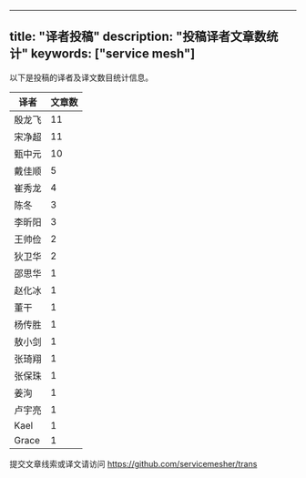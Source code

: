 
---
title: "译者投稿"
description: "投稿译者文章数统计"
keywords: ["service mesh"]
---

以下是投稿的译者及译文数目统计信息。

| 译者 | 文章数 |
| ---- | ---- |
|殷龙飞 | 11|
|宋净超 | 11|
|甄中元 | 10|
|戴佳顺 | 5|
|崔秀龙 | 4|
|陈冬 | 3|
|李昕阳 | 3|
|王帅俭 | 2|
|狄卫华 | 2|
|邵思华 | 1|
|赵化冰 | 1|
|董干 | 1|
|杨传胜 | 1|
|敖小剑 | 1|
|张琦翔 | 1|
|张保珠 | 1|
|姜洵 | 1|
|卢宇亮 | 1|
|Kael | 1|
|Grace | 1|
提交文章线索或译文请访问 https://github.com/servicemesher/trans

